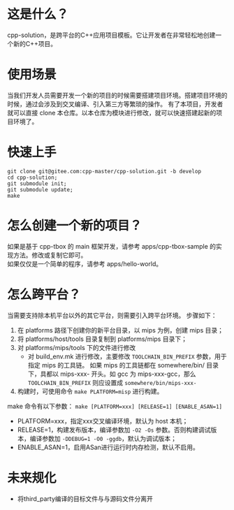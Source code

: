 # 这是什么？
cpp-solution，是跨平台的C++应用项目模板。它让开发者在非常轻松地创建一个新的C++项目。

# 使用场景

当我们开发人员需要开发一个新的项目的时候需要搭建项目环境。搭建项目环境的时候，通过会涉及到交叉编译、引入第三方等繁琐的操作。
有了本项目，开发者就可以直接 clone 本仓库。以本仓库为模块进行修改，就可以快速搭建起新的项目环境了。

# 快速上手
```
git clone git@gitee.com:cpp-master/cpp-solution.git -b develop
cd cpp-solution;
git submodule init;
git submodule update;
make
```

# 怎么创建一个新的项目？

如果是基于 cpp-tbox 的 main 框架开发，请参考 apps/cpp-tbox-sample 的实现方法。修改或复制它即可。  
如果仅仅是一个简单的程序，请参考 apps/hello-world。

# 怎么跨平台？

当需要支持除本机平台以外的其它平台，则需要引入跨平台环境。
步骤如下：

1. 在 platforms 路径下创建你的新平台目录，以 mips 为例，创建 mips 目录；
2. 将 platforms/host/tools 目录复制到 platforms/mips 目录下；
3. 对 platforms/mips/tools 下的文件进行修改
   - 对 build\_env.mk 进行修改，主要修改 `TOOLCHAIN_BIN_PREFIX` 参数，用于指定 mips 的工具链。
     如果 mips 的工具链都在 somewhere/bin/ 目录下，具都以 mips-xxx- 开头。如 gcc 为 mips-xxx-gcc，那么 `TOOLCHAIN_BIN_PREFIX` 则应设置成 `somewhere/bin/mips-xxx-`
4. 构建时，可使用命令 `make PLATFORM=misp` 进行构建。

make 命令有以下参数：
`make [PLATFORM=xxx] [RELEASE=1] [ENABLE_ASAN=1]`

- PLATFORM=xxx，指定xxx交叉编译环境，默认为 host 本机；
- RELEASE=1，构建发布版本，编译参数加 `-O2 -Os` 参数。否则构建调试版本，编译参数加 `-DDEBUG=1 -O0 -ggdb`，默认为调试版本；
- ENABLE\_ASAN=1，启用ASan进行运行时内存检测，默认不启用。

# 未来规化

- 将third\_party编译的目标文件与与源码文件分离开
